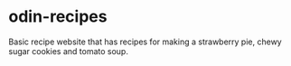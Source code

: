 # odin-recipes
Basic recipe website that has recipes for making a strawberry pie, chewy sugar cookies and tomato soup.